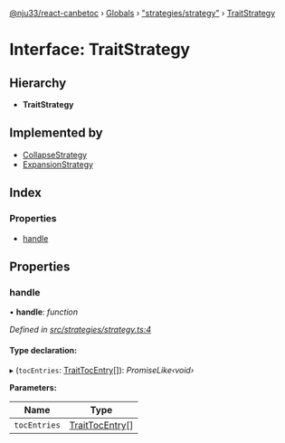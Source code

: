 [@nju33/react-canbetoc](../README.md) › [Globals](../globals.md) › ["strategies/strategy"](../modules/_strategies_strategy_.md) › [TraitStrategy](_strategies_strategy_.traitstrategy.md)

# Interface: TraitStrategy

## Hierarchy

* **TraitStrategy**

## Implemented by

* [CollapseStrategy](../classes/_strategies_collapse_collapse_strategy_.collapsestrategy.md)
* [ExpansionStrategy](../classes/_strategies_expansion_expansion_strategy_.expansionstrategy.md)

## Index

### Properties

* [handle](_strategies_strategy_.traitstrategy.md#handle)

## Properties

###  handle

• **handle**: *function*

*Defined in [src/strategies/strategy.ts:4](https://github.com/nju33/react-canbetoc/blob/77286e5/src/strategies/strategy.ts#L4)*

#### Type declaration:

▸ (`tocEntries`: [TraitTocEntry](_entities_toc_entry_.traittocentry.md)[]): *PromiseLike‹void›*

**Parameters:**

Name | Type |
------ | ------ |
`tocEntries` | [TraitTocEntry](_entities_toc_entry_.traittocentry.md)[] |
